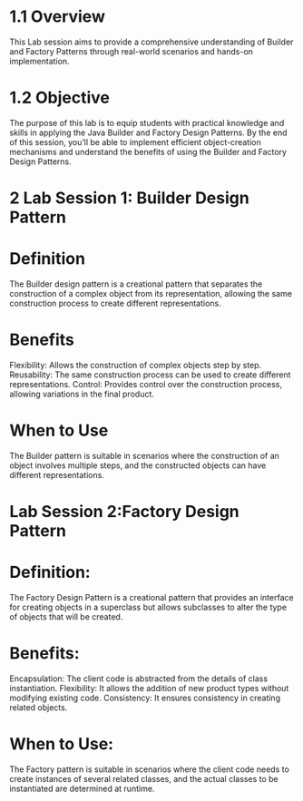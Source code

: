 
# 1.1 Overview

This Lab session aims to provide a comprehensive understanding of Builder and Factory Patterns through real-world scenarios and hands-on implementation.

# 1.2 Objective

The purpose of this lab is to equip students with practical knowledge and skills in applying the Java Builder and Factory Design Patterns. By the end of this session, you’ll be able to implement efficient object-creation mechanisms and understand the benefits of using the Builder and Factory Design Patterns.

# 2 Lab Session 1: Builder Design Pattern

# Definition

The Builder design pattern is a creational pattern that separates the construction of a complex object from its representation, allowing the same construction process to create different representations.

# Benefits

Flexibility: Allows the construction of complex objects step by step.
Reusability: The same construction process can be used to create different representations.
Control: Provides control over the construction process, allowing variations in the final product.

# When to Use
The Builder pattern is suitable in scenarios where the construction of an object involves multiple steps, and the constructed objects can have different representations.


# Lab Session 2:Factory Design Pattern 

#  Definition:
The Factory Design Pattern is a creational pattern that provides an interface for creating objects in a superclass but allows subclasses to alter the type of objects that will be created.

# Benefits:

Encapsulation: The client code is abstracted from the details of class instantiation.
Flexibility: It allows the addition of new product types without modifying existing code.
Consistency: It ensures consistency in creating related objects.

# When to Use:
The Factory pattern is suitable in scenarios where the client code needs to create instances of several related classes, and the actual classes to be instantiated are determined at runtime.